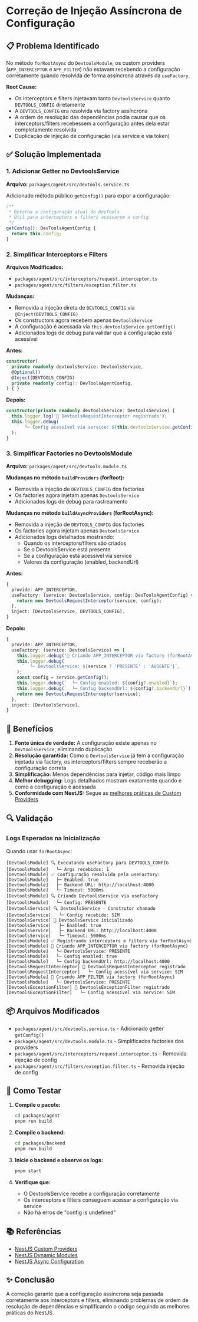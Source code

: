 # Correção de Injeção Assíncrona de Configuração

## 📋 Problema Identificado

No método `forRootAsync` do `DevtoolsModule`, os custom providers (`APP_INTERCEPTOR` e `APP_FILTER`) não estavam recebendo a configuração corretamente quando resolvida de forma assíncrona através da `useFactory`.

**Root Cause:**

- Os interceptors e filters injetavam tanto `DevtoolsService` quanto `DEVTOOLS_CONFIG` diretamente
- A `DEVTOOLS_CONFIG` era resolvida via factory assíncrona
- A ordem de resolução das dependências podia causar que os interceptors/filters recebessem a configuração antes dela estar completamente resolvida
- Duplicação de injeção de configuração (via service e via token)

## ✅ Solução Implementada

### 1. Adicionar Getter no DevtoolsService

**Arquivo:** `packages/agent/src/devtools.service.ts`

Adicionado método público `getConfig()` para expor a configuração:

```typescript
/**
 * Retorna a configuração atual do DevTools
 * Útil para interceptors e filters acessarem a config
 */
getConfig(): DevToolsAgentConfig {
  return this.config;
}
```

### 2. Simplificar Interceptors e Filters

**Arquivos Modificados:**

- `packages/agent/src/interceptors/request.interceptor.ts`
- `packages/agent/src/filters/exception.filter.ts`

**Mudanças:**

- Removida a injeção direta de `DEVTOOLS_CONFIG` via `@Inject(DEVTOOLS_CONFIG)`
- Os constructors agora recebem apenas `DevtoolsService`
- A configuração é acessada via `this.devtoolsService.getConfig()`
- Adicionados logs de debug para validar que a configuração está acessível

**Antes:**

```typescript
constructor(
  private readonly devtoolsService: DevtoolsService,
  @Optional()
  @Inject(DEVTOOLS_CONFIG)
  private readonly config?: DevToolsAgentConfig,
) { }
```

**Depois:**

```typescript
constructor(private readonly devtoolsService: DevtoolsService) {
  this.logger.log('🎯 DevtoolsRequestInterceptor registrado');
  this.logger.debug(
    `  └─ Config acessível via service: ${this.devtoolsService.getConfig() ? 'SIM' : 'NÃO'}`,
  );
}
```

### 3. Simplificar Factories no DevtoolsModule

**Arquivo:** `packages/agent/src/devtools.module.ts`

**Mudanças no método `buildProviders` (forRoot):**

- Removida a injeção de `DEVTOOLS_CONFIG` dos factories
- Os factories agora injetam apenas `DevtoolsService`
- Adicionados logs de debug para rastreamento

**Mudanças no método `buildAsyncProviders` (forRootAsync):**

- Removida a injeção de `DEVTOOLS_CONFIG` dos factories
- Os factories agora injetam apenas `DevtoolsService`
- Adicionados logs detalhados mostrando:
  - Quando os interceptors/filters são criados
  - Se o DevtoolsService está presente
  - Se a configuração está acessível via service
  - Valores da configuração (enabled, backendUrl)

**Antes:**

```typescript
{
  provide: APP_INTERCEPTOR,
  useFactory: (service: DevtoolsService, config: DevToolsAgentConfig) => {
    return new DevtoolsRequestInterceptor(service, config);
  },
  inject: [DevtoolsService, DEVTOOLS_CONFIG],
}
```

**Depois:**

```typescript
{
  provide: APP_INTERCEPTOR,
  useFactory: (service: DevtoolsService) => {
    this.logger.debug('🔧 Criando APP_INTERCEPTOR via factory (forRootAsync)');
    this.logger.debug(
      `  └─ DevtoolsService: ${service ? 'PRESENTE' : 'AUSENTE'}`,
    );
    const config = service.getConfig();
    this.logger.debug(`  └─ Config enabled: ${config?.enabled}`);
    this.logger.debug(`  └─ Config backendUrl: ${config?.backendUrl}`);
    return new DevtoolsRequestInterceptor(service);
  },
  inject: [DevtoolsService],
}
```

## 🎯 Benefícios

1. **Fonte única de verdade:** A configuração existe apenas no `DevtoolsService`, eliminando duplicação
2. **Resolução garantida:** Como o `DevtoolsService` já tem a configuração injetada via factory, os interceptors/filters sempre receberão a configuração correta
3. **Simplificação:** Menos dependências para injetar, código mais limpo
4. **Melhor debugging:** Logs detalhados mostram exatamente quando e como a configuração é acessada
5. **Conformidade com NestJS:** Segue as [melhores práticas de Custom Providers](https://docs.nestjs.com/providers#custom-providers)

## 🔍 Validação

### Logs Esperados na Inicialização

Quando usar `forRootAsync`:

```
[DevtoolsModule] 🔍 Executando useFactory para DEVTOOLS_CONFIG
[DevtoolsModule]   └─ Args recebidos: 1
[DevtoolsModule] ✅ Configuração resolvida pela useFactory:
[DevtoolsModule]   ├─ Enabled: true
[DevtoolsModule]   ├─ Backend URL: http://localhost:4000
[DevtoolsModule]   └─ Timeout: 5000ms
[DevtoolsModule] 🔍 Criando DevtoolsService via useFactory
[DevtoolsModule]   └─ Config: PRESENTE
[DevtoolsService] 🔍 DevtoolsService - Construtor chamado
[DevtoolsService]   └─ Config recebido: SIM
[DevtoolsService] 🔧 DevtoolsService inicializado
[DevtoolsService]   ├─ Enabled: true
[DevtoolsService]   ├─ Backend URL: http://localhost:4000
[DevtoolsService]   └─ Timeout: 5000ms
[DevtoolsModule] ✅ Registrando interceptors e filters via forRootAsync
[DevtoolsModule] 🔧 Criando APP_INTERCEPTOR via factory (forRootAsync)
[DevtoolsModule]   └─ DevtoolsService: PRESENTE
[DevtoolsModule]   └─ Config enabled: true
[DevtoolsModule]   └─ Config backendUrl: http://localhost:4000
[DevtoolsRequestInterceptor] 🎯 DevtoolsRequestInterceptor registrado
[DevtoolsRequestInterceptor]   └─ Config acessível via service: SIM
[DevtoolsModule] 🔧 Criando APP_FILTER via factory (forRootAsync)
[DevtoolsModule]   └─ DevtoolsService: PRESENTE
[DevtoolsExceptionFilter] 🚨 DevtoolsExceptionFilter registrado
[DevtoolsExceptionFilter]   └─ Config acessível via service: SIM
```

## 📦 Arquivos Modificados

- `packages/agent/src/devtools.service.ts` - Adicionado getter `getConfig()`
- `packages/agent/src/devtools.module.ts` - Simplificados factories dos providers
- `packages/agent/src/interceptors/request.interceptor.ts` - Removida injeção de config
- `packages/agent/src/filters/exception.filter.ts` - Removida injeção de config

## 🧪 Como Testar

1. **Compile o pacote:**

   ```bash
   cd packages/agent
   pnpm run build
   ```

2. **Compile o backend:**

   ```bash
   cd packages/backend
   pnpm run build
   ```

3. **Inicie o backend e observe os logs:**

   ```bash
   pnpm start
   ```

4. **Verifique que:**
   - O DevtoolsService recebe a configuração corretamente
   - Os interceptors e filters conseguem acessar a configuração via service
   - Não há erros de "config is undefined"

## 📚 Referências

- [NestJS Custom Providers](https://docs.nestjs.com/providers#custom-providers)
- [NestJS Dynamic Modules](https://docs.nestjs.com/fundamentals/dynamic-modules)
- [NestJS Async Configuration](https://docs.nestjs.com/techniques/configuration#async-configuration)

## ✨ Conclusão

A correção garante que a configuração assíncrona seja passada corretamente aos interceptors e filters, eliminando problemas de ordem de resolução de dependências e simplificando o código seguindo as melhores práticas do NestJS.
